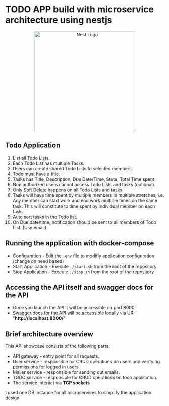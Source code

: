 # TODO APP build with microservice architecture using nestjs

<p align="center">
  <a href="http://nestjs.com/" target="blank"><img src="https://nestjs.com/img/logo_text.svg" width="320" alt="Nest Logo" /></a>
</p>

## Todo Application
1. List all Todo Lists. 
2. Each Todo List has multiple Tasks. 
3. Users can create shared Todo Lists to selected members. 
4. Todo must have a title. 
5. Tasks has Title, Description, Due Date/Time, State, Total Time spent 
6. Non authorized users cannot access Todo Lists and tasks (optional). 
7. Only Soft Delete happens on all Todo Lists and tasks. 
8. Tasks will have time spent by multiple members in multiple stretches, i.e. Any member can start work and end work multiple times on the same task. This will constitute to time spent by individual member on each task.  
9. Auto sort tasks in the Todo list. 
10. On Due date/time, notification should be sent to all members of Todo List. (Use email) 

## Running the application with docker-compose
- Configuration - Edit the `.env` file to modifiy application configuration (change on need based)
- Start Application - Execute `./start.sh` from the root of the repository
- Stop Application - Execute `./stop.sh` from the root of the repository

## Accessing the API itself and swagger docs for the API
- Once you launch the API it will be accessible on port 8000.
- Swagger docs for the API will be accessible locally via URI "**http://localhost:8000/**"
## Brief architecture overview

This API showcase consists of the following parts:
- API gateway - entry point for all requests.
- User service - responsible for CRUD operations on users and verifying permissions for logged in users.
- Mailer service - responsible for sending out emails.
- TODO service - responsible for CRUD operations on todo application.
- The service interact via **TCP sockets**

I used one DB instance for all microservices to simplify the application design
